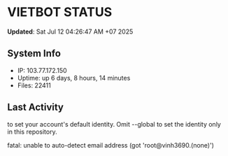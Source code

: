 # VIETBOT STATUS
**Updated**: Sat Jul 12 04:26:47 AM +07 2025

## System Info
- IP: 103.77.172.150
- Uptime: up 6 days, 8 hours, 14 minutes
- Files: 22411

## Last Activity

to set your account's default identity.
Omit --global to set the identity only in this repository.

fatal: unable to auto-detect email address (got 'root@vinh3690.(none)')

